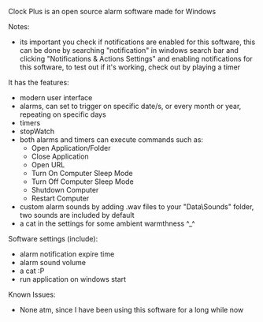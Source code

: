 Clock Plus is an open source alarm software made for Windows

Notes:
  - its important you check if notifications are enabled for this software,  this can be done by searching "notification" in windows search bar and clicking "Notifications & Actions Settings" and enabling notifications for this software, to test out if it's working, check out by playing a timer
 

It has the features:

  - modern user interface
  - alarms, can set to trigger on specific date/s, or every month or year, repeating on specific days
  - timers
  - stopWatch
  - both alarms and timers can execute commands such as:
       - Open Application/Folder
       - Close Application
       - Open URL
       - Turn On Computer Sleep Mode
       - Turn Off Computer Sleep Mode
       - Shutdown Computer
       - Restart Computer
  - custom alarm sounds by adding .wav files to your "Data\Sounds" folder, two sounds are included by default
  - a cat in the settings for some ambient warmthness ^_^


Software settings (include):

  - alarm notification expire time
  - alarm sound volume
  - a cat :P
  - run application on windows start


Known Issues:

  - None atm, since I have been using this software for a long while now
